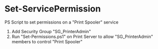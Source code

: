 # Set-ServicePermission
PS Script to set permissions on a "Print Spooler" service


1. Add Security Group "SG_PrinterAdmin"
2. Run "Set-Permissions.ps1" on Print Server to allow "SG_PrinterAdmin" members to control "Print Spooler"
